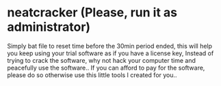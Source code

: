 # neatcracker (Please, run it as administrator)
Simply bat file to reset time before the 30min period ended, this will help you keep using your trial software as if you have a  license key, Instead of trying to crack the software, why not hack your computer time and peacefully use the software.. If you can afford to pay for the software, please do so otherwise use this little tools  I created for you.. 

